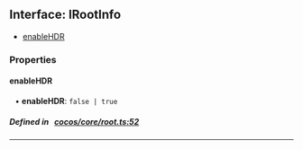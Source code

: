 ## Interface: IRootInfo

- [enableHDR](#enableHDR)

### Properties

#### enableHDR

<div style="margin-left: 10px;">


• **enableHDR**: ``false | true``

</div>


##### Defined in &nbsp;   [cocos/core/root.ts:52](https://github.com/cocos-creator/engine/blob/c7bf6b8a9/cocos/core/root.ts#L52)&nbsp;

___
